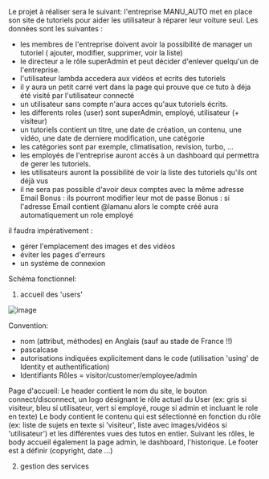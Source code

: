 Le projet à réaliser sera le suivant: 
l'entreprise MANU_AUTO met en place son site de tutoriels pour aider les utilisateur à réparer leur voiture seul. Les données sont les suivantes :
- les membres de l'entreprise doivent avoir la possibilité de manager un tutoriel ( ajouter, modifier, supprimer, voir la liste) 
- le directeur a le rôle superAdmin et peut décider d'enlever quelqu'un de l'entreprise.
- l'utilisateur lambda accedera aux vidéos et ecrits des tutoriels 
- il y aura un petit carré vert dans la page qui prouve que ce tuto à déja été visité par l'utilisateur connecté
- un utilisateur sans compte n'aura acces qu'aux tutoriels écrits.
- les differents roles (user) sont superAdmin, employé, utilisateur (+ visiteur)
- un tutoriels contient un titre, une date de création, un contenu, une vidéo, une date de derniere modification, une catégorie
- les catégories sont par exemple, climatisation, revision, turbo, ...
- les employés de l'entreprise auront accès à un dashboard qui permettra de gerer les tutoriels.
- les utilisateurs auront la possibilité de voir la liste des tutoriels qu'ils ont déjà vus
- il ne sera pas possible d'avoir deux comptes avec la même adresse Email
Bonus : ils pourront modifier leur mot de passe
Bonus : si l'adresse Email contient @lamanu alors le compte créé aura automatiquement un role employé

il faudra impérativement :
- gérer l'emplacement des images et des vidéos 
- éviter les pages d'erreurs
- un système de connexion

Schéma fonctionnel:
1) accueil des 'users'

![image](https://user-images.githubusercontent.com/37933499/171390682-9ff22568-88fa-4dde-90ab-8a4fb4ffe463.png)

Convention:
- nom (attribut, méthodes) en Anglais (sauf au stade de France !!)
- pascalcase
- autorisations indiquées explicitement dans le code (utilisation 'using' de Identity et authentification)
- Identifiants Rôles = visitor/customer/employee/admin

Page d'accueil:
Le header contient le nom du site, le bouton connect/disconnect, un logo désignant le rôle actuel du User (ex: gris si visiteur, bleu si utilisateur, vert si employé, rouge si admin et incluant le role en texte)
Le body contient le contenu qui est sélectionné en fonction du rôle (ex: liste de sujets en texte si 'visiteur', liste avec images/vidéos si 'utilisateur') et les différentes vues des tutos en entier. Suivant les rôles, le body accueil également la page admin, le dashboard, l'historique.
Le footer est à définir (copyright, date ...)


2) gestion des services

